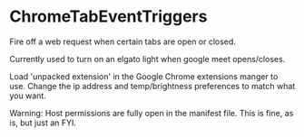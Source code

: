 # ChromeTabEventTriggers
Fire off a web request when certain tabs are open or closed. 

Currently used to turn on an elgato light when google meet opens/closes.

Load 'unpacked extension' in the Google Chrome extensions manger to use. Change the ip address and temp/brightness preferences to match what you want.

Warning:
Host permissions are fully open in the manifest file. This is fine, as is, but just an FYI.
